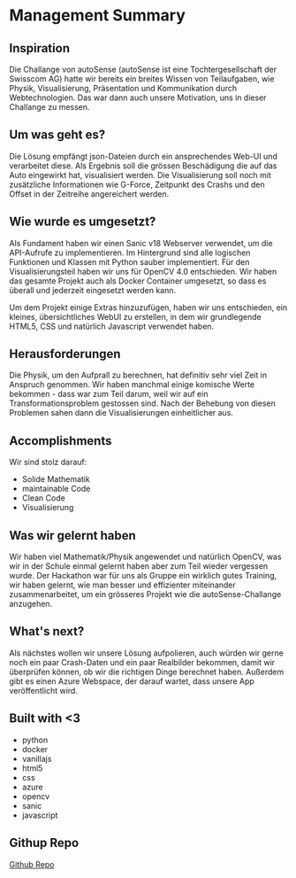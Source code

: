 
# Management Summary 

## Inspiration
Die Challange von autoSense (autoSense ist eine Tochtergesellschaft der Swisscom AG) hatte wir bereits ein breites Wissen von Teilaufgaben, wie Physik, Visualisierung, Präsentation und Kommunikation durch Webtechnologien. Das war dann auch unsere Motivation, uns in dieser Challange zu messen.


## Um was geht es?
Die Lösung empfängt json-Dateien durch ein ansprechendes Web-UI und verarbeitet diese. Als Ergebnis soll die grössen Beschädigung die auf das Auto eingewirkt hat, visualisiert werden. Die Visualisierung soll noch mit zusätzliche Informationen wie G-Force, Zeitpunkt des Crashs und den Offset in der Zeitreihe angereichert werden.


## Wie wurde es umgesetzt?
Als Fundament haben wir einen Sanic v18 Webserver verwendet, um die API-Aufrufe zu implementieren. Im Hintergrund sind alle logischen Funktionen und Klassen mit Python sauber implementiert. Für den Visualisierungsteil haben wir uns für OpenCV 4.0 entschieden. Wir haben das gesamte Projekt auch als Docker Container umgesetzt, so dass es überall und jederzeit eingesetzt werden kann.

Um dem Projekt einige Extras hinzuzufügen, haben wir uns entschieden, ein kleines, übersichtliches WebUI zu erstellen, in dem wir grundlegende HTML5, CSS und natürlich Javascript verwendet haben.


## Herausforderungen
Die Physik, um den Aufprall zu berechnen, hat definitiv sehr viel Zeit in Anspruch genommen.
Wir haben manchmal einige komische Werte bekommen - dass war zum Teil darum, weil wir auf ein Transformationsproblem gestossen sind. Nach der Behebung von diesen Problemen sahen dann die Visualisierungen einheitlicher aus.


## Accomplishments
Wir sind stolz darauf:
* Solide Mathematik
* maintainable Code
* Clean Code
* Visualisierung


## Was wir gelernt haben
Wir haben viel Mathematik/Physik angewendet und natürlich OpenCV, was wir in der Schule einmal gelernt haben aber zum Teil wieder vergessen wurde.
Der Hackathon war für uns als Gruppe ein wirklich gutes Training, wir haben gelernt, wie man besser und effizienter miteinander zusammenarbeitet, um ein grösseres Projekt wie die autoSense-Challange anzugehen.


## What's next?
Als nächstes wollen wir unsere Lösung aufpolieren, auch würden wir gerne noch ein paar Crash-Daten und ein paar Realbilder bekommen, damit wir überprüfen können, ob wir die richtigen Dinge berechnet haben. Außerdem gibt es einen Azure Webspace, der darauf wartet, dass unsere App veröffentlicht wird.


## Built with <3
* python
* docker
* vanillajs
* html5
* css
* azure
* opencv
* sanic
* javascript


## Githup Repo
[Github Repo](https://github.com/tschibu/starthack-asimov "Github Repo")

